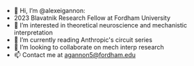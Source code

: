 - 👋 Hi, I’m @alexeigannon:
- 2023 Blavatnik Research Fellow at Fordham University
- 👀 I’m interested in theoretical neuroscience and mechanistic interpretation
- 🌱 I’m currently reading Anthropic's circuit series
- 💞️ I’m looking to collaborate on mech interp research
- 📫 Contact me at agannon5@fordham.edu

<!---
alexeigannon/alexeigannon is a ✨ special ✨ repository because its `README.md` (this file) appears on your GitHub profile.
You can click the Preview link to take a look at your changes.
--->
